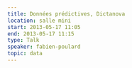 ```yaml
---
title: Données prédictives, Dictanova
location: salle mini
start: 2013-05-17 11:05
end: 2013-05-17 11:15
type: Talk
speaker: fabien-poulard
topic: data
---
```


